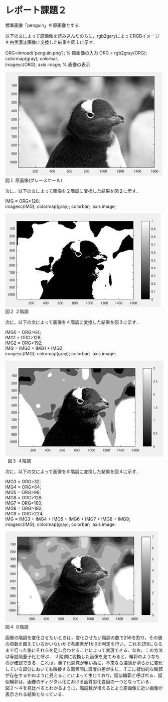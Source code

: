﻿# レポート課題２

標準画像「penguin」を原画像とする．  

以下の文によって原画像を読み込んだのちに，rgb2garyによってRGBイメージを白黒濃淡画像に変換した結果を図１に示す．  

ORG=imread('penguin.png'); % 原画像の入力 
ORG = rgb2gray(ORG); colormap(gray); colorbar;  
imagesc(ORG); axis image; % 画像の表示  

![原画像](https://github.com/penguinbigwave/lecture_image_processing/blob/master/image/penguin2_1.png?raw=true)  
図１ 原画像(グレースケール)  

次に，以下の文によって画像を２階調に変換した結果を図２に示す．  

IMG = ORG>128;  
imagesc(IMG); colormap(gray); colorbar;  axis image;  

![原画像](https://github.com/penguinbigwave/lecture_image_processing/blob/master/image/penguin2_2.png?raw=true)  
図２ ２階調  

次に，以下の文によって画像を４階調に変換した結果を図３に示す．  

IMG0 = ORG>64;  
IMG1 = ORG>128;  
IMG2 = ORG>192;  
IMG = IMG0 + IMG1 + IMG2;  
imagesc(IMG); colormap(gray); colorbar;  axis image;  

![原画像](https://github.com/penguinbigwave/lecture_image_processing/blob/master/image/penguin2_3.png?raw=true)  
図３ ４階調  

次に，以下の文によって画像を８階調に変換した結果を図４に示す．  

IMG3 = ORG>32;  
IMG4 = ORG>64;  
IMG5 = ORG>96;  
IMG6 = ORG>128;  
IMG7 = ORG>160;  
IMG8 = ORG>192;  
IMG9 = ORG>224;  
IMG = IMG3 + IMG4 + IMG5 + IMG6 + IMG7 + IMG8 + IMG9;  
imagesc(IMG); colormap(gray); colorbar;  axis image;  

![原画像](https://github.com/penguinbigwave/lecture_image_processing/blob/master/image/penguin2_4.png?raw=true)  
図４ ８階調  

画像の階調を変化させたいときは，変化させたい階調の数で256を割り，その値の倍数を超えているかいないかで各画素が1か0の判定を行い，これを256になるまで行った後にそれらを足し合わせることによって実現できる．なお，この方法は等間隔量子化と呼ぶ．
２階調に変換した画像を見てみると，輪郭のようなものが確認できる．これは，量子化感覚が粗い為に，本来なら濃淡が滑らかに変化している部分においても隣接する画素間に濃度の差が生じ，そこに疑似的な輪郭が存在するかのように見えることによって生じており，疑似輪郭と呼ばれる．疑似輪郭は，画像のディジタル化における画質劣化要因の一つとなっている．  
図２～４を見比べるとわかるように，階調数が増えるとより原画像に近い画像が表示される結果となっている．
